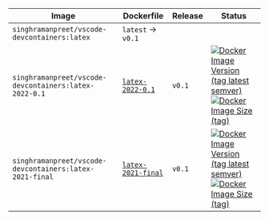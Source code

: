 Image | Dockerfile | Release | Status
----- | ---------- | ------- | ------
`singhramanpreet/vscode-devcontainers:latex` | `latest` -> `v0.1` | 
`singhramanpreet/vscode-devcontainers:latex-2022-0.1` | [`latex-2022-0.1`](https://github.com/singh-ramanpreet/vscode-devcontainers/blob/v0.1/latex/Dockerfile) | `v0.1` | [![Docker Image Version (tag latest semver)](https://img.shields.io/docker/v/singhramanpreet/vscode-devcontainers/latex-2022-0.1?logo=docker)](#) [![Docker Image Size (tag)](https://img.shields.io/docker/image-size/singhramanpreet/vscode-devcontainers/latex-2022-0.1?logo=docker)](#)
`singhramanpreet/vscode-devcontainers:latex-2021-final` | [`latex-2021-final`](https://github.com/singh-ramanpreet/vscode-devcontainers/blob/v0.1/latex/Dockerfile) | `v0.1` | [![Docker Image Version (tag latest semver)](https://img.shields.io/docker/v/singhramanpreet/vscode-devcontainers/latex-2021-final?logo=docker)](#) [![Docker Image Size (tag)](https://img.shields.io/docker/image-size/singhramanpreet/vscode-devcontainers/latex-2021-final?logo=docker)](#)
